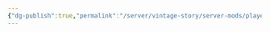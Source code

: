 ```yaml
---
{"dg-publish":true,"permalink":"/server/vintage-story/server-mods/player-corpse/","tags":["vs-up-to-date"],"noteIcon":""}
---
```


